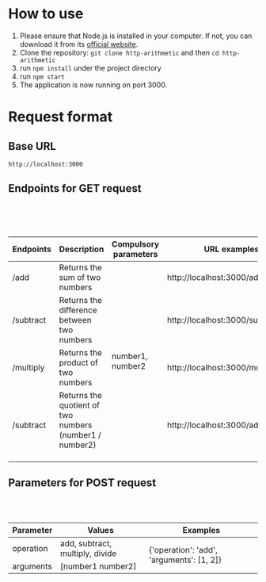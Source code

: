 <h1>How to use</h1>

<ol>
        <li>Please ensure that Node.js is installed in your computer. If not, you can download it from its <a target="_blank" href="https://nodejs.org/">official website</a>.</li>
        <li>Clone the repository: <code>git clone http-arithmetic</code> and then <code>cd http-arithmetic</code></li>
        <li>run <code>npm install</code> under the project directory</li>
        <li>run <code>npm start</code></li>
        <li>The application is now running on port 3000.</li>
      </ol>

<h1>Request format</h1>

<h2>Base URL</h2>

<p><code>http://localhost:3000</code></p>

<h2>Endpoints for GET request</h2>

<table>
        <thead>
          <tr>
            <th>Endpoints</th>
            <th>Description</th>
            <th>Compulsory parameters</th>
            <th>URL examples</th>
          </tr>
        </thead>
        <tbody>
          <tr>
            <td>/add</td>
            <td>Returns the sum of two numbers</td>
            <td rowspan="4">number1, number2</td>
            <td>http://localhost:3000/add/1/2</td>
          </tr>
          <tr>
            <td>/subtract</td>
            <td>Returns the difference between two numbers</td>
            <td>http://localhost:3000/subtract/5/3</td>
          </tr>
          <tr>
            <td>/multiply</td>
            <td>Returns the product of two numbers</td>
            <td>http://localhost:3000/multiply/6/7</td>
          </tr>
          <tr>
            <td>/subtract</td>
            <td>Returns the quotient of two numbers <br />(number1 / number2)
            </td>
            <td>http://localhost:3000/add/1/2</td>
          </tr>
        </tbody>
      </table>

<h2>Parameters for POST request</h2>

<table>
        <thead>
          <tr>
            <th>Parameter</th>
            <th>Values</th>
            <th>Examples</th>
          </tr>
        </thead>
        <tbody>
          <tr>
            <td>operation</td>
            <td>add, subtract, multiply, divide</td>
            <td rowspan="2">{'operation': 'add', 'arguments': [1, 2]}</td>
          </tr>
          <tr>
            <td>arguments</td>
            <td>[number1 number2]</td>
          </tr>
        </tbody>
      </table>